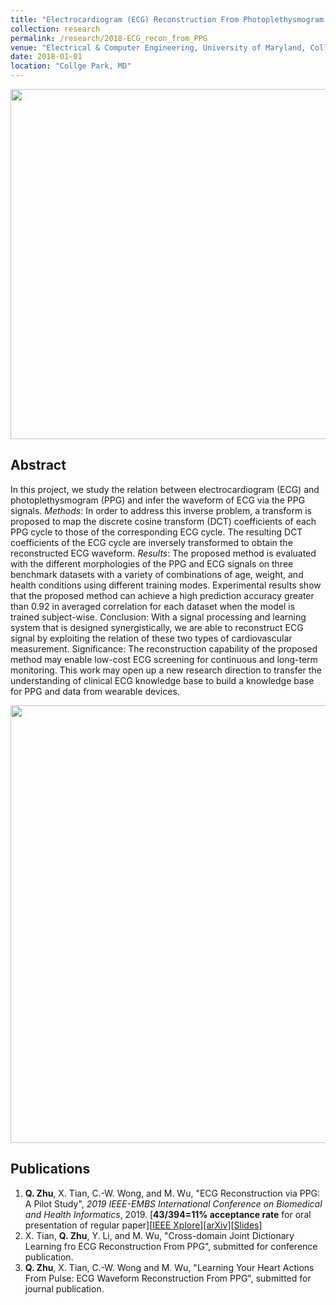 ```yaml
---
title: "Electrocardiogram (ECG) Reconstruction From Photoplethysmogram (PPG)"
collection: research
permalink: /research/2018-ECG_recon_from_PPG
venue: "Electrical & Computer Engineering, University of Maryland, Collge Park"
date: 2018-01-01
location: "Collge Park, MD"
---
```


<img src="http://zhuqiangumd.github.io/images/CircularSys.png" width="560">

Abstract
---------
In this project, we study the relation between electrocardiogram (ECG) and photoplethysmogram (PPG) and infer the waveform of ECG via the PPG signals.  *Methods*: In order to address this inverse problem, a transform is proposed to map the discrete cosine transform (DCT) coefficients of each PPG cycle to those of the corresponding ECG cycle. The resulting DCT coefficients of the ECG cycle are inversely transformed to obtain the reconstructed ECG waveform. *Results*: The proposed method is evaluated with the different morphologies of the PPG and ECG signals on three benchmark datasets with a variety of combinations of age, weight, and health conditions using different training modes. Experimental results show that the proposed method can achieve a high prediction accuracy greater than 0.92 in averaged correlation for each dataset when the model is trained subject-wise. Conclusion: With a signal processing and learning system that is designed synergistically, we are able to reconstruct ECG signal by exploiting the relation of these two types of cardiovascular measurement. Significance: The reconstruction capability of the proposed method may enable low-cost ECG screening for continuous and long-term monitoring. This work may open up a new research direction to transfer the understanding of clinical ECG knowledge base to build a knowledge base for PPG and data from wearable devices.

<img src="http://zhuqiangumd.github.io/images/ppg2ecg_sysdiag.png" width="700">

Publications
---------
1. **Q. Zhu**, X. Tian, C.-W. Wong, and M. Wu, "ECG Reconstruction via PPG: A Pilot Study", *2019 IEEE-EMBS International Conference
on Biomedical and Health Informatics*, 2019. [**43/394=11% acceptance rate** for oral presentation of regular paper][[IEEE Xplore](https://ieeexplore.ieee.org/document/8834612)][[arXiv](https://arxiv.org/abs/1904.10481)][[Slides](https://sigport.org/documents/ecg-reconstruction-ppg-pilot-study)]
1. X. Tian, **Q. Zhu**, Y. Li, and M. Wu, "Cross-domain Joint Dictionary Learning fro ECG Reconstruction From PPG",
submitted for conference publication.
1. **Q. Zhu**, X. Tian, C.-W. Wong and M. Wu, "Learning Your Heart Actions From Pulse: ECG Waveform Reconstruction From PPG", submitted for journal publication. 

